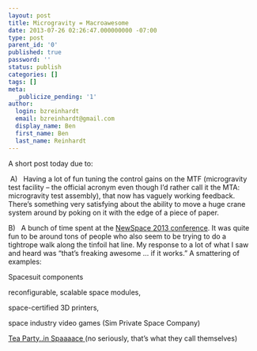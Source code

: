 ```yaml
---
layout: post
title: Microgravity = Macroawesome
date: 2013-07-26 02:26:47.000000000 -07:00
type: post
parent_id: '0'
published: true
password: ''
status: publish
categories: []
tags: []
meta:
  _publicize_pending: '1'
author:
  login: bzreinhardt
  email: bzreinhardt@gmail.com
  display_name: Ben
  first_name: Ben
  last_name: Reinhardt
---
```

<p>A short post today due to:</p>
<p> A)   Having a lot of fun tuning the control gains on the MTF (microgravity test facility – the official acronym even though I’d rather call it the MTA: microgravity test assembly), that now has vaguely working feedback.  There’s something very satisfying about the ability to move a huge crane system around by poking on it with the edge of a piece of paper.</p>
<p>B)   A bunch of time spent at the <a href="http://newspace.spacefrontier.org/" target="_blank">NewSpace 2013 conference</a>. It was quite fun to be around tons of people who also seem to be trying to do a tightrope walk along the tinfoil hat line. My response to a lot of what I saw and heard was “that’s freaking awesome … if it works.” A smattering of examples:</p>
<p>Spacesuit components</p>
<p>reconfigurable, scalable space modules,</p>
<p>space-certified 3D printers,</p>
<p>space industry video games (Sim Private Space Company)</p>
<p><a href="http://www.teapartyinspace.org/" target="_blank">Tea Party..in Spaaaace </a>(no seriously, that’s what they call themselves)</p>
<p> </p>
